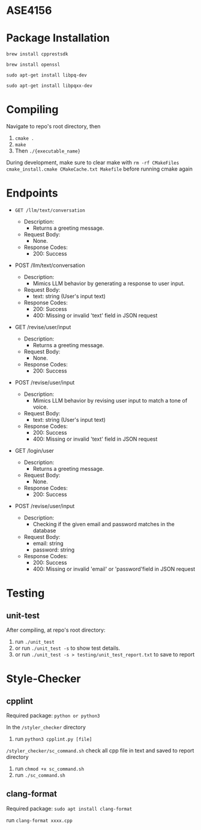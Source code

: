 # ASE4156

# Package Installation  
`brew install cpprestsdk`

`brew install openssl`

`sudo apt-get install libpq-dev`

`sudo apt-get install libpqxx-dev`

# Compiling  

Navigate to repo's root directory, then  
1. `cmake .`
2. `make`
3. Then `./{executable_name}`

During development, make sure to clear make with 
```rm -rf CMakeFiles cmake_install.cmake CMakeCache.txt Makefile```
before running cmake again

# Endpoints

- `GET /llm/text/conversation`
  - Description:
    - Returns a greeting message.
  - Request Body:
    - None.
  - Response Codes:
    - 200: Success
  
- POST /llm/text/conversation
  - Description:
    - Mimics LLM behavior by generating a response to user input.
  - Request Body:
    - text: string (User's input text)
  - Response Codes:
    - 200: Success
    - 400: Missing or invalid 'text' field in JSON request
   
- GET /revise/user/input
  - Description:
    - Returns a greeting message.
  - Request Body:
    - None.
  - Response Codes:
    - 200: Success
- POST /revise/user/input
  - Description:
    - Mimics LLM behavior by revising user input to match a tone of voice.
  - Request Body:
    - text: string (User's input text)
  - Response Codes:
    - 200: Success
    - 400: Missing or invalid 'text' field in JSON request

- GET /login/user
  - Description:
    - Returns a greeting message.
  - Request Body:
    - None.
  - Response Codes:
    - 200: Success
- POST /revise/user/input
  - Description:
    - Checking if the given email and password matches in the database
  - Request Body:
    - email: string
    - password: string
  - Response Codes:
    - 200: Success
    - 400: Missing or invalid 'email' or 'password'field in JSON request

# Testing

## unit-test

After compiling, at repo's root directory:
1. run ```./unit_test```
2. or run ```./unit_test -s``` to show test details.
3. or run ```./unit_test -s > testing/unit_test_report.txt``` to save to report

# Style-Checker

## cpplint

Required package:
```python or python3```

In the ```/styler_checker``` directory
1. run ```python3 cpplint.py [file]```

```/styler_checker/sc_command.sh``` check all cpp file in text and saved to report directory
1. run ```chmod +x sc_command.sh``` 
1. run ```./sc_command.sh```

## clang-format

Required package:
```sudo apt install clang-format```

run ```clang-format xxxx.cpp```
















